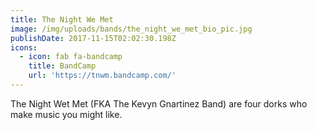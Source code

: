 ```yaml
---
title: The Night We Met
image: /img/uploads/bands/the_night_we_met_bio_pic.jpg
publishDate: 2017-11-15T02:02:30.198Z
icons:
  - icon: fab fa-bandcamp
    title: BandCamp
    url: 'https://tnwm.bandcamp.com/'
---
```

The Night Wet Met (FKA The Kevyn Gnartinez Band) are four dorks who make music you might like.

